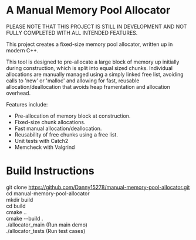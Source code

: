 # A Manual Memory Pool Allocator

PLEASE NOTE THAT THIS PROJECT IS STILL IN DEVELOPMENT AND NOT FULLY COMPLETED WITH ALL INTENDED FEATURES.

This project creates a fixed-size memory pool allocator, written up in modern C++. 

This tool is designed to pre-allocate a large block of memory up initially during construction, which is split into equal sized chunks. Individual allocations are manually managed using a simply linked free list, avoiding calls to 'new' or 'malloc' and allowing for fast, reusable allocation/deallocation that avoids heap framentation and allocation overhead.

Features include:
- Pre-allocation of memory block at construction.
- Fixed-size chunk allocations.
- Fast manual allocation/deallocation.
- Reusability of free chunks using a free list.
- Unit tests with Catch2
- Memcheck with Valgrind

# Build Instructions

git clone https://github.com/Danny15278/manual-memory-pool-allocator.git<br />
cd manual-memory-pool-allocator<br />
mkdir build<br />
cd build<br />
cmake ..<br />
cmake --build .<br />
./allocator_main (Run main demo)<br />
./allocator_tests (Run test cases)<br />
